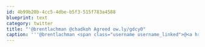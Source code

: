 ```yaml
---
id: 4b99b20b-4cc5-4dbe-b5f3-515f783a4588
blueprint: text
category: twitter
title: "'@brentlachman @chadkoh Agreed ow.ly/gdcy0"
caption: '''@brentlachman <span class="username username_linked">@<a href="https://twitter.com/chadkoh" title="Chad Kohalyk">chadkoh</a></span> Agreed <a href="http://ow.ly/gdcy0" title="http://ow.ly/gdcy0" class="link link_untco">ow.ly/gdcy0</a>'
---
```

